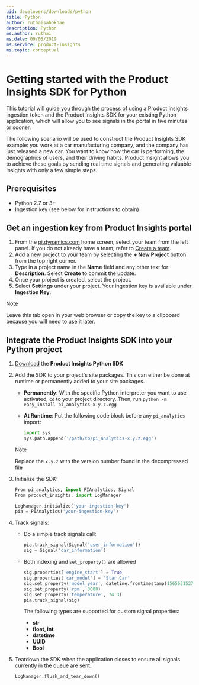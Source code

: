 ```yaml
---
uid: developers/downloads/python
title: Python
author: ruthaisabokhae
description: Python
ms.author: ruthai
ms.date: 09/05/2019
ms.service: product-insights
ms.topic: conceptual
---
```


# Getting started with the Product Insights SDK for Python

This tutorial will guide you through the process of using a Product Insights ingestion token and the Product Insights SDK for your existing Python application, which will allow you to see signals in the portal in five minutes or sooner.

The following scenario will be used to construct the Product Insights SDK example: you work at a car manufacturing company, and the company has just released a new car. You want to know how the car is performing, the demographics of users, and their driving habits. Product Insight allows you to achieve these goals by sending real time signals and generating valuable insights with only a few simple steps.


## Prerequisites
- Python 2.7 or 3+
- Ingestion key (see below for instructions to obtain)

## Get an ingestion key from Product Insights portal
1. From the [pi.dynamics.com](http://pi.dynamics.com) home screen, select your team from the left panel. If you do not already have a team, refer to [Create a team](xref:developers/quick-starts/create-a-team).
2. Add a new project to your team by selecting the **+ New Project** button from the top right corner.
3. Type in a project name in the **Name** field and any other text for **Description**. Select **Create** to commit the update.
4. Once your project is created, select the project.
5. Select **Settings** under your project. Your ingestion key is available under **Ingestion Key**.

> [!NOTE]
> Leave this tab open in your web browser or copy the key to a clipboard because you will need to use it later.

## Integrate the Product Insights SDK into your Python project
1. [Download](https://download.pi.dynamics.com/sdk/ProductInsightsSenders/pi_python_sdk.zip) the **Product Insights Python SDK**

2. Add the SDK to your project's site packages. This can either be done at runtime or permanently added to your site packages.

    - **Permanently**: With the specific Python interpreter you want to use activated, `cd` to your project directory. Then, run `python -m easy_install pi_analytics-x.y.z.egg`

    - **At Runtime**: Put the following code block before any `pi_analytics` import:
		```python
		import sys
		sys.path.append('/path/to/pi_analytics-x.y.z.egg')
		```
	> [!NOTE]
	> Replace the `x.y.z` with the version number found in the decompressed file

3. Initialize the SDK:
	```python
	From pi_analytics, import PIAnalytics, Signal
	From product_insights, import LogManager

	LogManager.initialize('your-ingestion-key')
	pia = PIAnalytics('your-ingestion-key')
	```

4. Track signals:

	- Do a simple track signals call:
		```python
		pia.track_signal(Signal('user_information'))
		sig = Signal('car_information')
		```

    - Both indexing and `set_property()` are allowed
		```python
		sig.properties['engine_start'] = True
		sig.properties['car_model'] = 'Star Car'
		sig.set_property('model_year', datetime.fromtimestamp(1565631527))
		sig.set_property('rpm', 3000)
		sig.set_property('temperature', 74.3)
		pia.track_signal(sig)
		```

		The following types are supported for custom signal properties:
		- **str**
		- **float, int**
		- **datetime**
		- **UUID**
		- **Bool**

5. Teardown the SDK when the application closes to ensure all signals currently in the queue are sent:
	```python
	LogManager.flush_and_tear_down()
	```
